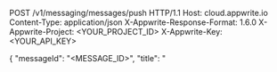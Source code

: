 POST /v1/messaging/messages/push HTTP/1.1
Host: cloud.appwrite.io
Content-Type: application/json
X-Appwrite-Response-Format: 1.6.0
X-Appwrite-Project: &lt;YOUR_PROJECT_ID&gt;
X-Appwrite-Key: &lt;YOUR_API_KEY&gt;

{
  "messageId": "<MESSAGE_ID>",
  "title": "<TITLE>",
  "body": "<BODY>",
  "topics": [],
  "users": [],
  "targets": [],
  "data": {},
  "action": "<ACTION>",
  "image": "[ID1:ID2]",
  "icon": "<ICON>",
  "sound": "<SOUND>",
  "color": "<COLOR>",
  "tag": "<TAG>",
  "badge": "<BADGE>",
  "draft": false,
  "scheduledAt": 
}
